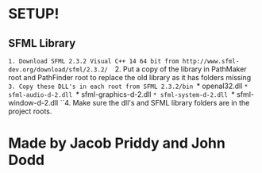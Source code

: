 # SETUP!

## SFML Library
``1. Download SFML 2.3.2 Visual C++ 14 64 bit from http://www.sfml-dev.org/download/sfml/2.3.2/ 
``2. Put a copy of the library in PathMaker root and PathFinder root to replace the old library as it has folders missing
``3. Copy these DLL's in each root from SFML 2.3.2/bin
``* openal32.dll
``* sfml-audio-d-2.dll
``* sfml-graphics-d-2.dll
``* sfml-system-d-2.dll
``* sfml-window-d-2.dll
``4. Make sure the dll's and SFML library folders are in the project roots.

# Made by Jacob Priddy and John Dodd
